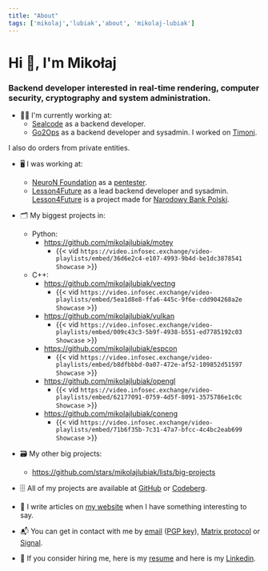 ```yaml
---
title: "About"
tags: ['mikolaj','lubiak','about', 'mikolaj-lubiak']
---
```


# Hi 👋, I'm Mikołaj

### Backend developer interested in real-time rendering, computer security, cryptography and system administration.

- 🧑‍💻️ I'm currently working at:
    - [Sealcode](https://www.sealcode.it/) as a backend developer.
    - [Go2Ops](https://go2ops.com/) as a backend developer and sysadmin. I worked on [Timoni](https://timoni.io/).

I also do orders from private entities.

- 🖥️ I was working at:
    - [NeuroN Foundation](https://neuronfoundation.com/) as a [pentester](https://web.archive.org/web/20230902084403/http://neuronfoundation.com/).
    - [Lesson4Future](https://lesson4future.com/) as a lead backend developer and sysadmin. [Lesson4Future](https://lesson4future.com/) is a project made for [Narodowy Bank Polski](https://nbp.pl/).

- 🗂 My biggest projects in:
    - Python:
        - https://github.com/mikolajlubiak/motey
            - {{<  vid `https://video.infosec.exchange/video-playlists/embed/36d6e2c4-e107-4993-9b4d-be1dc3878541` `Showcase` >}}
    - C++:
        - https://github.com/mikolajlubiak/vectng
            - {{<  vid `https://video.infosec.exchange/video-playlists/embed/5ea1d8e8-ffa6-445c-9f6e-cdd904268a2e` `Showcase` >}}
        - https://github.com/mikolajlubiak/vulkan
            - {{<  vid `https://video.infosec.exchange/video-playlists/embed/009c43c3-5b9f-4938-b551-ed7785192c03` `Showcase` >}}
        - https://github.com/mikolajlubiak/espcon
            - {{<  vid `https://video.infosec.exchange/video-playlists/embed/b8dfbbbd-0a07-472e-af52-109852d51597` `Showcase` >}}
        - https://github.com/mikolajlubiak/opengl
            - {{<  vid `https://video.infosec.exchange/video-playlists/embed/62177091-0759-4d5f-8091-3575786e1c0c` `Showcase` >}}
        - https://github.com/mikolajlubiak/coneng
            - {{<  vid `https://video.infosec.exchange/video-playlists/embed/71b6f35b-7c31-47a7-bfcc-4c4bc2eab699` `Showcase` >}}

- 🗃 My other big projects:
    - https://github.com/stars/mikolajlubiak/lists/big-projects

- 🗄 All of my projects are available at [GitHub](https://github.com/mikolajlubiak) or [Codeberg](https://codeberg.org/mikolajlubiak).

- 📰 I write articles on [my website](https://lubiak.pages.dev/) when I have something interesting to say.

- 📬 You can get in contact with me by [email](mailto:lubiak@proton.me) ([PGP key](https://keys.openpgp.org/search?q=lubiak%40proton.me)), [Matrix protocol](https://matrix.to/#/@galanonim:matrix.org) or [Signal](https://signal.me/#eu/nq4qY30m4xgeCZ7R5IGoSUGbBK0n8Jg1Axi0cxbl3zAQdo3ikJVFioC/didTHi/F).

- 📄 If you consider hiring me, here is my [resume](https://lubiak.pages.dev/resume.pdf) and here is my [Linkedin](https://www.linkedin.com/in/lubiak/).

